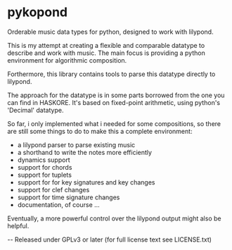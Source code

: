 pykopond
========

Orderable music data types for python, designed to work with lilypond.

This is my attempt at creating a flexible and comparable datatype
to describe and work with music. The main focus is providing a python environment
for algorithmic composition.

Forthermore, this library contains tools to parse this datatype directly to lilypond.

The approach for the datatype is in some parts borrowed from the one you can find in HASKORE.
It's based on fixed-point arithmetic, using python's 'Decimal' datatype.

So far, i only implemented what i needed for some compositions, so there are still some
things to do to make this a complete environment:
* a lilypond parser to parse existing music
* a shorthand to write the notes more efficiently
* dynamics support
* support for chords
* support for tuplets
* support for for key signatures and key changes
* support for clef changes
* support for time signature changes
* documentation, of course ... 

Eventually, a more powerful control over the lilypond output might also be helpful.

--
Released under GPLv3 or later (for full license text see LICENSE.txt)
